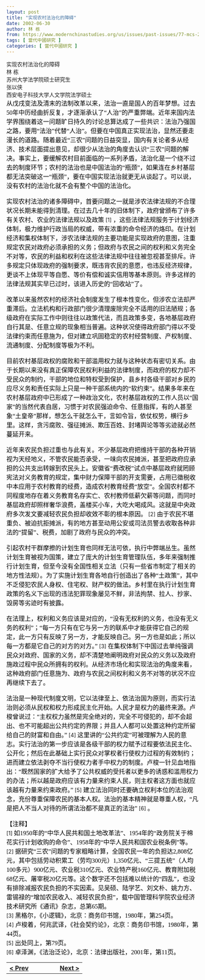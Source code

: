```yaml
---
layout: post
title: "实现农村法治化的障碍"
date: 2002-06-30
author: 林 栋
from: https://www.modernchinastudies.org/us/issues/past-issues/77-mcs-2002-issue-2/1233-2012-01-06-08-38-50.html
tags: [ 當代中國研究 ]
categories: [ 當代中國研究 ]
---
```


<div class="art-PostContent">
 <div class="art-article">
  实现农村法治化的障碍
 </div>
 <div class="article-author">
  林 栋
 </div>
 <div class="article-author-attributes">
  苏州大学法学院硕士研究生
 </div>
 <div class="article-author">
  张以侠
 </div>
 <div class="article-author-attributes">
  西安电子科技大学人文学院法学硕士
 </div>
 <div class="article-author">
 </div>
 <div class="article-author-attributes">
 </div>
 <div class="article-author">
 </div>
 <div class="article-author-attributes">
 </div>
 <div class="article-author">
 </div>
 <div class="article-author-attributes">
 </div>
 <div class="article-abstract">
 </div>
 <div class="article-keywords">
 </div>
 <div class="article-ack">
 </div>
 <div class="article-content">
  <span style="color: #000000; font-family: 'Times New Roman'; letter-spacing: normal; font-size: medium;">
   从戊戌变法及清末的法制改革以来，法治一直是国人的百年梦想。过去50年中历经曲折反复，才逐渐承认了“人治”的严重弊端。近年来国内法学界围绕着这一问题旷日持久的讨论总算达成了一些共识：法治乃强国之路，要用“法治”代替“人治”。但要在中国真正实现法治，显然还要走漫长的道路。随着最近“三农”问题的日益突显，国内有关论者多从经济、技术层面提出意见，却很少从法治的角度去认识“三农”问题的解决。事实上，要缓解农村目前面临的一系列矛盾，法治化是一个绕不过去的制度环节；农村的法治也是中国法治的“瓶颈”，如果连在乡村基层都无法突破这一“瓶颈”，要在中国实现法治就更无从谈起了。可以说，没有农村的法治化就不会有整个中国的法治化。
  </span>
  <br style="color: #000000; font-family: 'Times New Roman'; letter-spacing: normal; font-size: medium;"/>
  <br style="color: #000000; font-family: 'Times New Roman'; letter-spacing: normal; font-size: medium;"/>
  <span style="color: #000000; font-family: 'Times New Roman'; letter-spacing: normal; font-size: medium;">
   实现农村法治的诸多障碍中，首要问题之一就是涉农法律法规的不合理状况长期未能得到清理。在过去几十年的旧体制下，政府曾颁布了许多有关农村、农业的法律法规以及政策
  </span>
  <a href="/../magazine%20data/mcs2002/mcs020205.html#[1]" name="&lt;1&gt;" style="font-family: 'Times New Roman'; letter-spacing: normal; font-size: medium;">
  </a>
  [1]
  <span style="color: #000000; font-family: 'Times New Roman'; letter-spacing: normal; font-size: medium;">
   ，这些法律法规服务于计划经济体制，极力维护行政当局的权威，带有浓重的命令经济的烙印。在计划经济和集权体制下，涉农法律法规的主要功能是实现政府的意图，注重规定农民对政府必须承担的义务；但政府与农民之间的权利和义务完全不对等，农民的利益和权利在这些法律法规中往往被忽视甚至排斥。许多规定只体现政府的强制要求，既违背农民的意愿，也违反经济规律，更谈不上体现平等自愿、等价有偿和诚实信用等基本原则。许多这样的法律法规其实早已过时，该进入历史的“回收站”了。
  </span>
  <br style="color: #000000; font-family: 'Times New Roman'; letter-spacing: normal; font-size: medium;"/>
  <br style="color: #000000; font-family: 'Times New Roman'; letter-spacing: normal; font-size: medium;"/>
  <span style="color: #000000; font-family: 'Times New Roman'; letter-spacing: normal; font-size: medium;">
   改革以来虽然农村的经济社会制度发生了根本性变化，但涉农立法却严重滞后。立法机构和行政部门很少清理废除完全不适用的旧法陋规；各级政府在实际工作中则往往以政策代法，而且政策多变，各地基层政府自行其是、任意立规的现象相当普遍。这种状况使得政府部门得以不受法律约束而任意施为，但对建立巩固稳定的农村经营制度、产权制度、流通制度、分配制度等极为不利。
  </span>
  <br style="color: #000000; font-family: 'Times New Roman'; letter-spacing: normal; font-size: medium;"/>
  <br style="color: #000000; font-family: 'Times New Roman'; letter-spacing: normal; font-size: medium;"/>
  <span style="color: #000000; font-family: 'Times New Roman'; letter-spacing: normal; font-size: medium;">
   目前农村基层政权的腐败和干部滥用权力就与这种状态有密切关系。由于长期以来没有真正保障农民权利利益的法律制度，而政府的权力却不受民众的制约，干部的地位和特权受到保护，县乡村各级干部对乡民的应尽义务和责任实际上只是一种干部系统内的“软约束”。结果多年来在农村基层政府中已形成了一种政治文化，农村基层政权的工作人员以“国家”的当然代表自居，习惯于对农民强迫命令、任意指挥，有的人甚至象“土皇帝”那样，想怎么干就怎么干，言如令旨，依仗权势，横行乡里。这样，贪污腐败、强征摊派、欺压百姓、封堵舆论等等劣迹就必然蔓延开来。
  </span>
  <br style="color: #000000; font-family: 'Times New Roman'; letter-spacing: normal; font-size: medium;"/>
  <br style="color: #000000; font-family: 'Times New Roman'; letter-spacing: normal; font-size: medium;"/>
  <span style="color: #000000; font-family: 'Times New Roman'; letter-spacing: normal; font-size: medium;">
   近年来农民负担过重也与此有关。不少基层政府把维持干部的各种开销视为天经地义，不管农民能否承受，一味向农民摊派，甚至把政府应承担的公共支出转嫁到农民头上。安徽省“费改税”试点中基层政府就罔顾宪法对义务教育的规定，集中财力保障干部的开支需要，占用已徵税收中本应用于农村教育的经费，造成农村教育经费“放空”。全国农村都不同程度地存在着义务教育名存实亡、农村教师低薪欠薪等问题，而同时基层政府却照样奢华浪费，盖楼买小车，大吃大喝成风。这就是中央政府多次发文要减轻农民负担却收效不彰的根本原因。
  </span>
  <a href="/../magazine%20data/mcs2002/mcs020205.html#[2]" name="&lt;2&gt;" style="font-family: 'Times New Roman'; letter-spacing: normal; font-size: medium;">
  </a>
  [2]
  <span style="color: #000000; font-family: 'Times New Roman'; letter-spacing: normal; font-size: medium;">
   由于农民不堪重负、被迫抗拒摊派，有的地方甚至动用公安或司法员警去收取各种非法的“提留”、税费，加剧了政府与民众的冲突。
  </span>
  <br style="color: #000000; font-family: 'Times New Roman'; letter-spacing: normal; font-size: medium;"/>
  <br style="color: #000000; font-family: 'Times New Roman'; letter-spacing: normal; font-size: medium;"/>
  <span style="color: #000000; font-family: 'Times New Roman'; letter-spacing: normal; font-size: medium;">
   引起农村干群摩擦的计划生育也同样无法可依，执行中弊端丛生。虽然计划生育被视为国策，建立了庞大的计划生育管理队伍，多年来强制推行计划生育，但至今没有全国性相关立法（只有一些省市制定了相关的地方性法规）。为了实施计划生育各地自行创造出了各种“土政策”，其中不乏侵犯农民人身权、住宅权、财产权的做法。乡村里在执行计划生育政策的名义下出现的违法犯罪现象屡见不鲜，非法拘禁、拉人、抄家、毁房等劣迹时有披露。
  </span>
  <br style="color: #000000; font-family: 'Times New Roman'; letter-spacing: normal; font-size: medium;"/>
  <br style="color: #000000; font-family: 'Times New Roman'; letter-spacing: normal; font-size: medium;"/>
  <span style="color: #000000; font-family: 'Times New Roman'; letter-spacing: normal; font-size: medium;">
   在法理上，权利和义务应该是对应的，“没有无权利的义务，也没有无义务的权利”；“每一方只有在它与另一方的联系中才能获得它自己的规定，此一方只有反映了另一方，才能反映自己。另一方也是如此；所以每一方都是它自己的对方的对方。”
  </span>
  <a href="/../magazine%20data/mcs2002/mcs020205.html#[3]" name="&lt;3&gt;" style="font-family: 'Times New Roman'; letter-spacing: normal; font-size: medium;">
  </a>
  [3]
  <span style="color: #000000; font-family: 'Times New Roman'; letter-spacing: normal; font-size: medium;">
   在集权体制下中国过去单纯强调民众对政府、国家的义务，却不清楚地阐明政府对民众的义务以及政府施政过程中民众所拥有的权利。从经济市场化和实现法治的角度来看，这种政府部门任意施为、政府与农民之间权利和义务不对等的状况不应再继续下去了。
  </span>
  <br style="color: #000000; font-family: 'Times New Roman'; letter-spacing: normal; font-size: medium;"/>
  <br style="color: #000000; font-family: 'Times New Roman'; letter-spacing: normal; font-size: medium;"/>
  <span style="color: #000000; font-family: 'Times New Roman'; letter-spacing: normal; font-size: medium;">
   法治是一种现代制度文明，它以法律至上、依法治国为原则，而实行法治则必须从民权和权力形成民主化开始。人民才是权力的最终来源。卢梭曾说过：“主权权力虽然是完全绝对的，完全不可侵犯的，却不会超出、也不可能超出公共约定的界限；并且人人都可以处置这种约定所留给自己的财富和自由。”
  </span>
  <a href="/../magazine%20data/mcs2002/mcs020205.html#[4]" name="&lt;4&gt;" style="font-family: 'Times New Roman'; letter-spacing: normal; font-size: medium;">
  </a>
  [4]
  <span style="color: #000000; font-family: 'Times New Roman'; letter-spacing: normal; font-size: medium;">
   这里讲的“公共约定”可被理解为人民的意志。实行法治的第一步应该是各级干部的权力赋予过程要依法民主化、公开化；然后在此基础上实行民众对掌权者行使权力过程的有效制约；进而建立依法剥夺不当行使权力者手中权力的制度。卢梭一针见血地指出：“既然国家的扩大给予了公共权威的受托者以更多的诱惑和滥用权力的办法；所以越是政府应该有力量来约束人民，则主权者这方面也就应该越有力量来约束政府。”
  </span>
  <a href="/../magazine%20data/mcs2002/mcs020205.html#[4]" name="&lt;5&gt;" style="font-family: 'Times New Roman'; letter-spacing: normal; font-size: medium;">
  </a>
  [5]
  <span style="color: #000000; font-family: 'Times New Roman'; letter-spacing: normal; font-size: medium;">
   建立法治同时还要确立权利本位的法治观念，充份尊重保障农民的基本人权。法治的基本精神就是尊重人权，“凡是把人不当人对待的所谓法治都不是真正的法治”
  </span>
  <a href="/../magazine%20data/mcs2002/mcs020205.html#[6]" name="&lt;6&gt;" style="font-family: 'Times New Roman'; letter-spacing: normal; font-size: medium;">
  </a>
  [6]
  <span style="color: #000000; font-family: 'Times New Roman'; letter-spacing: normal; font-size: medium;">
   。
  </span>
  <br style="color: #000000; font-family: 'Times New Roman'; letter-spacing: normal; font-size: medium;"/>
  <br style="color: #000000; font-family: 'Times New Roman'; letter-spacing: normal; font-size: medium;"/>
  <span style="color: #000000; font-family: 'Times New Roman'; letter-spacing: normal; font-size: medium;">
   【注释】
  </span>
  <span style="color: #000000; font-family: 'Times New Roman'; letter-spacing: normal; font-size: medium;">
  </span>
  <br style="color: #000000; font-family: 'Times New Roman'; letter-spacing: normal; font-size: medium;"/>
  <a href="/../magazine%20data/mcs2002/mcs020205.html#&lt;1&gt;" name="[1]" style="font-family: 'Times New Roman'; letter-spacing: normal; font-size: medium;">
  </a>
  [1]
  <span style="color: #000000; font-family: 'Times New Roman'; letter-spacing: normal; font-size: medium;">
   如1950年的“中华人民共和国土地改革法”、1954年的“政务院关于棉花实行计划收购的命令”、1958年的“中华人民共和国农业税条例”等。
  </span>
  <br style="color: #000000; font-family: 'Times New Roman'; letter-spacing: normal; font-size: medium;"/>
  <a href="/../magazine%20data/mcs2002/mcs020205.html#&lt;2&gt;" name="[2]" style="font-family: 'Times New Roman'; letter-spacing: normal; font-size: medium;">
  </a>
  [2]
  <span style="color: #000000; font-family: 'Times New Roman'; letter-spacing: normal; font-size: medium;">
   据研究“三农”问题的专家粗略计算，全国农民一年的负担达2,808亿元，其中包括劳动积累工（劳均300元）1,350亿元、“三提五统”（人均100多元）900亿元、农业税310亿元、农业特产税160亿元、教育附加税68亿元、屠宰税20亿元等。这个数字还不包括难以统计的“四乱”，也没有排除减报农民负担的不实因素。见吴硕、陆学艺、刘文朴、姚力方、雷锡禄的“增加农民收入、减轻农民负担”，载中国管理科学院农业经济技术研究所《通讯》杂志，总第65期。
  </span>
  <br style="color: #000000; font-family: 'Times New Roman'; letter-spacing: normal; font-size: medium;"/>
  <a href="/../magazine%20data/mcs2002/mcs020205.html#&lt;3&gt;" name="[3]" style="font-family: 'Times New Roman'; letter-spacing: normal; font-size: medium;">
  </a>
  [3]
  <span style="color: #000000; font-family: 'Times New Roman'; letter-spacing: normal; font-size: medium;">
   黑格尔，《小逻辑》，北京：商务印书馆，1980年，第254页。
  </span>
  <br style="color: #000000; font-family: 'Times New Roman'; letter-spacing: normal; font-size: medium;"/>
  <a href="/../magazine%20data/mcs2002/mcs020205.html#&lt;4&gt;" name="[4]" style="font-family: 'Times New Roman'; letter-spacing: normal; font-size: medium;">
  </a>
  [4]
  <span style="color: #000000; font-family: 'Times New Roman'; letter-spacing: normal; font-size: medium;">
   卢梭着，何兆武译，《社会契约论》，北京：商务印书馆，1980年，第44页。
  </span>
  <br style="color: #000000; font-family: 'Times New Roman'; letter-spacing: normal; font-size: medium;"/>
  <a href="/../magazine%20data/mcs2002/mcs020205.html#&lt;5&gt;" name="[5]" style="font-family: 'Times New Roman'; letter-spacing: normal; font-size: medium;">
  </a>
  [5]
  <span style="color: #000000; font-family: 'Times New Roman'; letter-spacing: normal; font-size: medium;">
   出处同上，第79页。
  </span>
  <br style="color: #000000; font-family: 'Times New Roman'; letter-spacing: normal; font-size: medium;"/>
  <a href="/../magazine%20data/mcs2002/mcs020205.html#&lt;6&gt;" name="[6]" style="font-family: 'Times New Roman'; letter-spacing: normal; font-size: medium;">
  </a>
  [6]
  <span style="color: #000000; font-family: 'Times New Roman'; letter-spacing: normal; font-size: medium;">
   卓泽渊，《法治泛论》，北京：法律出版社，2001年，第11页。
  </span>
 </div>
 <table align="center" class="pagenav">
  <tr>
   <th class="pagenav_prev">
    <a href="/us/issues/past-issues/77-mcs-2002-issue-2/1232-20.html">
     &lt; Prev
    </a>
   </th>
   <td width="50">
   </td>
   <th class="pagenav_next">
    <a href="/us/issues/past-issues/77-mcs-2002-issue-2/1234-2012-01-06-08-38-50.html">
     Next &gt;
    </a>
   </th>
  </tr>
 </table>
</div>

